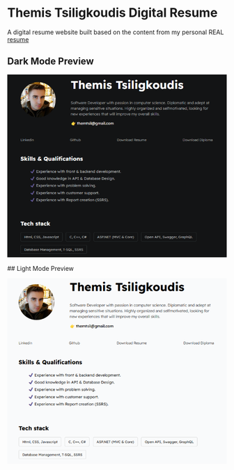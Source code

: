 # Themis Tsiligkoudis Digital Resume

A digital resume website built based on the content from my personal REAL [resume](./assets/Resume.pdf) 

## Dark Mode Preview

<p>
    <img src="assets\images\dark_mode_preview.png"/>
</p>
## Light Mode Preview

<p>
    <img src="assets\images\light_mode_preview.png"/>
</p>
